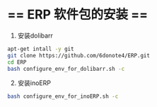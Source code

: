 == ERP 软件包的安装 ==
=======================

1. 安装dolibarr
```sh
apt-get intall -y git
git clone https://github.com/6donote4/ERP.git
cd ERP
bash configure_env_for_dolibarr.sh -c
```

2. 安装inoERP
```sh
bash configure_env_for_inoERP.sh -c
```

